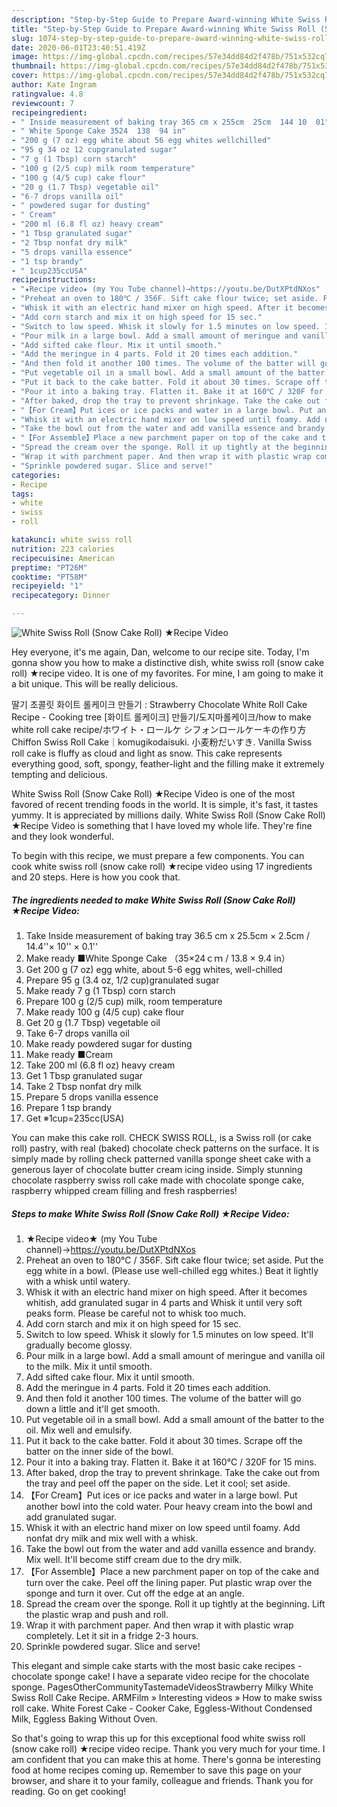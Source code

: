 ```yaml
---
description: "Step-by-Step Guide to Prepare Award-winning White Swiss Roll (Snow Cake Roll) ★Recipe Video"
title: "Step-by-Step Guide to Prepare Award-winning White Swiss Roll (Snow Cake Roll) ★Recipe Video"
slug: 1074-step-by-step-guide-to-prepare-award-winning-white-swiss-roll-snow-cake-roll-recipe-video
date: 2020-06-01T23:40:51.419Z
image: https://img-global.cpcdn.com/recipes/57e34dd84d2f478b/751x532cq70/white-swiss-roll-snow-cake-roll-★recipe-video-recipe-main-photo.jpg
thumbnail: https://img-global.cpcdn.com/recipes/57e34dd84d2f478b/751x532cq70/white-swiss-roll-snow-cake-roll-★recipe-video-recipe-main-photo.jpg
cover: https://img-global.cpcdn.com/recipes/57e34dd84d2f478b/751x532cq70/white-swiss-roll-snow-cake-roll-★recipe-video-recipe-main-photo.jpg
author: Kate Ingram
ratingvalue: 4.8
reviewcount: 7
recipeingredient:
- " Inside measurement of baking tray 365 cm x 255cm  25cm  144 10  01"
- " White Sponge Cake 3524  138  94 in"
- "200 g (7 oz) egg white about 56 egg whites wellchilled"
- "95 g 34 oz 12 cupgranulated sugar"
- "7 g (1 Tbsp) corn starch"
- "100 g (2/5 cup) milk room temperature"
- "100 g (4/5 cup) cake flour"
- "20 g (1.7 Tbsp) vegetable oil"
- "6-7 drops vanilla oil"
- " powdered sugar for dusting"
- " Cream"
- "200 ml (6.8 fl oz) heavy cream"
- "1 Tbsp granulated sugar"
- "2 Tbsp nonfat dry milk"
- "5 drops vanilla essence"
- "1 tsp brandy"
- " 1cup235ccUSA"
recipeinstructions:
- "★Recipe video★ (my You Tube channel)→https://youtu.be/DutXPtdNXos"
- "Preheat an oven to 180℃ / 356F. Sift cake flour twice; set aside. Put the egg white in a bowl. (Please use well-chilled egg whites.) Beat it lightly with a whisk until watery."
- "Whisk it with an electric hand mixer on high speed. After it becomes whitish, add granulated sugar in 4 parts and Whisk it until very soft peaks form. Please be careful not to whisk too much."
- "Add corn starch and mix it on high speed for 15 sec."
- "Switch to low speed. Whisk it slowly for 1.5 minutes on low speed. It&#39;ll gradually become glossy."
- "Pour milk in a large bowl. Add a small amount of meringue and vanilla oil to the milk. Mix it until smooth."
- "Add sifted cake flour. Mix it until smooth."
- "Add the meringue in 4 parts. Fold it 20 times each addition."
- "And then fold it another 100 times. The volume of the batter will go down a little and it&#39;ll get smooth."
- "Put vegetable oil in a small bowl. Add a small amount of the batter to the oil. Mix well and emulsify."
- "Put it back to the cake batter. Fold it about 30 times. Scrape off the batter on the inner side of the bowl."
- "Pour it into a baking tray. Flatten it. Bake it at 160℃ / 320F for 15 mins."
- "After baked, drop the tray to prevent shrinkage. Take the cake out from the tray and peel off the paper on the side. Let it cool; set aside."
- "【For Cream】Put ices or ice packs and water in a large bowl. Put another bowl into the cold water. Pour heavy cream into the bowl and add granulated sugar."
- "Whisk it with an electric hand mixer on low speed until foamy. Add nonfat dry milk and mix well with a whisk."
- "Take the bowl out from the water and add vanilla essence and brandy. Mix well. It&#39;ll become stiff cream due to the dry milk."
- "【For Assemble】Place a new parchment paper on top of the cake and turn over the cake. Peel off the lining paper. Put plastic wrap over the sponge and turn it over. Cut off the edge at an angle."
- "Spread the cream over the sponge. Roll it up tightly at the beginning. Lift the plastic wrap and push and roll."
- "Wrap it with parchment paper. And then wrap it with plastic wrap completely. Let it sit in a fridge 2-3 hours."
- "Sprinkle powdered sugar. Slice and serve!"
categories:
- Recipe
tags:
- white
- swiss
- roll

katakunci: white swiss roll 
nutrition: 223 calories
recipecuisine: American
preptime: "PT26M"
cooktime: "PT58M"
recipeyield: "1"
recipecategory: Dinner

---
```



![White Swiss Roll (Snow Cake Roll) ★Recipe Video](https://img-global.cpcdn.com/recipes/57e34dd84d2f478b/751x532cq70/white-swiss-roll-snow-cake-roll-★recipe-video-recipe-main-photo.jpg)

Hey everyone, it's me again, Dan, welcome to our recipe site. Today, I'm gonna show you how to make a distinctive dish, white swiss roll (snow cake roll) ★recipe video. It is one of my favorites. For mine, I am going to make it a bit unique. This will be really delicious.

딸기 초콜릿 화이트 롤케이크 만들기 : Strawberry Chocolate White Roll Cake Recipe - Cooking tree [화이트 롤케이크] 만들기/도지마롤케이크/how to make white roll cake recipe/ホワイト・ロールケ シフォンロールケーキの作り方 Chiffon Swiss Roll Cake｜komugikodaisuki. 小麦粉だいすき. Vanilla Swiss roll cake is fluffy as cloud and light as snow. This cake represents everything good, soft, spongy, feather-light and the filling make it extremely tempting and delicious.

White Swiss Roll (Snow Cake Roll) ★Recipe Video is one of the most favored of recent trending foods in the world. It is simple, it's fast, it tastes yummy. It is appreciated by millions daily. White Swiss Roll (Snow Cake Roll) ★Recipe Video is something that I have loved my whole life. They're fine and they look wonderful.


To begin with this recipe, we must prepare a few components. You can cook white swiss roll (snow cake roll) ★recipe video using 17 ingredients and 20 steps. Here is how you cook that.

<!--inarticleads1-->

##### The ingredients needed to make White Swiss Roll (Snow Cake Roll) ★Recipe Video:

1. Take  Inside measurement of baking tray 36.5 cm x 25.5cm × 2.5cm / 14.4&#39;&#39;× 10&#39;&#39; × 0.1&#39;&#39;
1. Make ready  ■White Sponge Cake （35×24ｃｍ / 13.8 × 9.4 in）
1. Get 200 g (7 oz) egg white, about 5-6 egg whites, well-chilled
1. Prepare 95 g (3.4 oz, 1/2 cup)granulated sugar
1. Make ready 7 g (1 Tbsp) corn starch
1. Prepare 100 g (2/5 cup) milk, room temperature
1. Make ready 100 g (4/5 cup) cake flour
1. Get 20 g (1.7 Tbsp) vegetable oil
1. Take 6-7 drops vanilla oil
1. Make ready  powdered sugar for dusting
1. Make ready  ■Cream
1. Take 200 ml (6.8 fl oz) heavy cream
1. Get 1 Tbsp granulated sugar
1. Take 2 Tbsp nonfat dry milk
1. Prepare 5 drops vanilla essence
1. Prepare 1 tsp brandy
1. Get  ※1cup=235cc(USA)


You can make this cake roll. CHECK SWISS ROLL, is a Swiss roll (or cake roll) pastry, with real (baked) chocolate check patterns on the surface. It is simply made by rolling check patterned vanilla sponge sheet cake with a generous layer of chocolate butter cream icing inside. Simply stunning chocolate raspberry swiss roll cake made with chocolate sponge cake, raspberry whipped cream filling and fresh raspberries! 

<!--inarticleads2-->

##### Steps to make White Swiss Roll (Snow Cake Roll) ★Recipe Video:

1. ★Recipe video★ (my You Tube channel)→https://youtu.be/DutXPtdNXos
1. Preheat an oven to 180℃ / 356F. Sift cake flour twice; set aside. Put the egg white in a bowl. (Please use well-chilled egg whites.) Beat it lightly with a whisk until watery.
1. Whisk it with an electric hand mixer on high speed. After it becomes whitish, add granulated sugar in 4 parts and Whisk it until very soft peaks form. Please be careful not to whisk too much.
1. Add corn starch and mix it on high speed for 15 sec.
1. Switch to low speed. Whisk it slowly for 1.5 minutes on low speed. It&#39;ll gradually become glossy.
1. Pour milk in a large bowl. Add a small amount of meringue and vanilla oil to the milk. Mix it until smooth.
1. Add sifted cake flour. Mix it until smooth.
1. Add the meringue in 4 parts. Fold it 20 times each addition.
1. And then fold it another 100 times. The volume of the batter will go down a little and it&#39;ll get smooth.
1. Put vegetable oil in a small bowl. Add a small amount of the batter to the oil. Mix well and emulsify.
1. Put it back to the cake batter. Fold it about 30 times. Scrape off the batter on the inner side of the bowl.
1. Pour it into a baking tray. Flatten it. Bake it at 160℃ / 320F for 15 mins.
1. After baked, drop the tray to prevent shrinkage. Take the cake out from the tray and peel off the paper on the side. Let it cool; set aside.
1. 【For Cream】Put ices or ice packs and water in a large bowl. Put another bowl into the cold water. Pour heavy cream into the bowl and add granulated sugar.
1. Whisk it with an electric hand mixer on low speed until foamy. Add nonfat dry milk and mix well with a whisk.
1. Take the bowl out from the water and add vanilla essence and brandy. Mix well. It&#39;ll become stiff cream due to the dry milk.
1. 【For Assemble】Place a new parchment paper on top of the cake and turn over the cake. Peel off the lining paper. Put plastic wrap over the sponge and turn it over. Cut off the edge at an angle.
1. Spread the cream over the sponge. Roll it up tightly at the beginning. Lift the plastic wrap and push and roll.
1. Wrap it with parchment paper. And then wrap it with plastic wrap completely. Let it sit in a fridge 2-3 hours.
1. Sprinkle powdered sugar. Slice and serve!


This elegant and simple cake starts with the most basic cake recipes - chocolate sponge cake! I have a separate video recipe for the chocolate sponge. PagesOtherCommunityTastemadeVideosStrawberry Milky White Swiss Roll Cake Recipe. ARMFilm » Interesting videos » How to make swiss roll cake. White Forest Cake - Cooker Cake, Eggless-Without Condensed Milk, Eggless Baking Without Oven. 

So that's going to wrap this up for this exceptional food white swiss roll (snow cake roll) ★recipe video recipe. Thank you very much for your time. I am confident that you can make this at home. There's gonna be interesting food at home recipes coming up. Remember to save this page on your browser, and share it to your family, colleague and friends. Thank you for reading. Go on get cooking!
